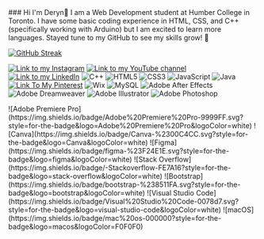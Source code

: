 <div style="backgroundcolor:#8ed1c8">
### Hi I'm Deryn👋
I am a Web Development student at Humber College in Toronto. I have some basic coding experience in HTML, CSS, and C++ (specifically working with Arduino) but I am excited to learn more languages. Stayed tune to my GitHub to see my skills grow! 🌱

[![GitHub Streak](https://streak-stats.demolab.com?user=DerynBoscariol&theme=aura&hide_border=true&border_radius=4.8&date_format=n%2Fj%5B%2FY%5D&card_width=517)](https://git.io/streak-stats)


[![Link to my Instagram](https://img.shields.io/badge/Instagram-%23E4405F.svg?style=for-the-badge&logo=Instagram&logoColor=white)](https://www.instagram.com/derynbosco/)
[![Link to my YouTube channel](https://img.shields.io/badge/YouTube-%23FF0000.svg?style=for-the-badge&logo=YouTube&logoColor=white)](https://www.youtube.com/channel/UCzaNmOJFOD4dnjtXk4YjBCw)
[![Link to my LinkedIn](https://img.shields.io/badge/LinkedIn-0077B5?style=for-the-badge&logo=linkedin&logoColor=white)](https://www.linkedin.com/in/deryn-boscariol-319514184/)
![C++](https://img.shields.io/badge/c++-%2300599C.svg?style=for-the-badge&logo=c%2B%2B&logoColor=white)
![HTML5](https://img.shields.io/badge/html5-%23E34F26.svg?style=for-the-badge&logo=html5&logoColor=white)
![CSS3](https://img.shields.io/badge/css3-%231572B6.svg?style=for-the-badge&logo=css3&logoColor=white)
![JavaScript](https://img.shields.io/badge/javascript-%23323330.svg?style=for-the-badge&logo=javascript&logoColor=%23F7DF1E)
![Java](https://img.shields.io/badge/java-%23ED8B00.svg?style=for-the-badge&logo=openjdk&logoColor=white)
[![Link To My Pinterest](https://img.shields.io/badge/Pinterest-%23E60023.svg?style=for-the-badge&logo=Pinterest&logoColor=white)](https://www.pinterest.ca/dderebere/)
![Wix](https://img.shields.io/badge/wix-000?style=for-the-badge&logo=wix&logoColor=white)
![MySQL](https://img.shields.io/badge/mysql-%2300f.svg?style=for-the-badge&logo=mysql&logoColor=white)
![Adobe After Effects](https://img.shields.io/badge/Adobe%20After%20Effects-9999FF.svg?style=for-the-badge&logo=Adobe%20After%20Effects&logoColor=white)
![Adobe Dreamweaver](https://img.shields.io/badge/Adobe%20Dreamweaver-FF61F6.svg?style=for-the-badge&logo=Adobe%20Dreamweaver&logoColor=white)
![Adobe Illustrator](https://img.shields.io/badge/adobe%20illustrator-%23FF9A00.svg?style=for-the-badge&logo=adobe%20illustrator&logoColor=white)
![Adobe Photoshop](https://img.shields.io/badge/adobe%20photoshop-%2331A8FF.svg?style=for-the-badge&logo=adobe%20photoshop&logoColor=white)
<div>
![Adobe Premiere Pro](https://img.shields.io/badge/Adobe%20Premiere%20Pro-9999FF.svg?style=for-the-badge&logo=Adobe%20Premiere%20Pro&logoColor=white)
![Canva](https://img.shields.io/badge/Canva-%2300C4CC.svg?style=for-the-badge&logo=Canva&logoColor=white)
![Figma](https://img.shields.io/badge/figma-%23F24E1E.svg?style=for-the-badge&logo=figma&logoColor=white)
![Stack Overflow](https://img.shields.io/badge/-Stackoverflow-FE7A16?style=for-the-badge&logo=stack-overflow&logoColor=white)
![Bootstrap](https://img.shields.io/badge/bootstrap-%238511FA.svg?style=for-the-badge&logo=bootstrap&logoColor=white)
![Visual Studio Code](https://img.shields.io/badge/Visual%20Studio%20Code-0078d7.svg?style=for-the-badge&logo=visual-studio-code&logoColor=white)
![macOS](https://img.shields.io/badge/mac%20os-000000?style=for-the-badge&logo=macos&logoColor=F0F0F0)
